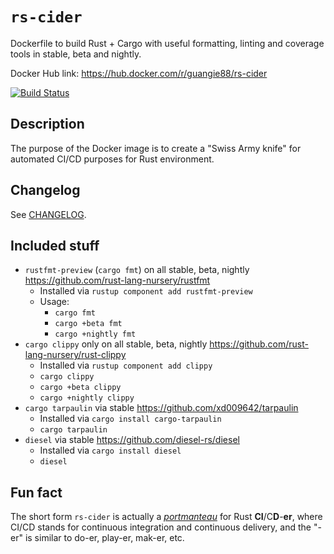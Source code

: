# `rs-cider`

Dockerfile to build Rust + Cargo with useful formatting, linting and coverage
tools in stable, beta and nightly.

Docker Hub link: <https://hub.docker.com/r/guangie88/rs-cider>

[![Build Status](https://travis-ci.org/guangie88/rs-cider.svg?branch=master)](https://travis-ci.org/guangie88/rs-cider)

## Description

The purpose of the Docker image is to create a "Swiss Army knife" for automated
CI/CD purposes for Rust environment.

## Changelog

See [CHANGELOG](CHANGELOG.md).

## Included stuff

- `rustfmt-preview` (`cargo fmt`) on all stable, beta, nightly
  <https://github.com/rust-lang-nursery/rustfmt>
  - Installed via `rustup component add rustfmt-preview`
  - Usage:
    - `cargo fmt`
    - `cargo +beta fmt`
    - `cargo +nightly fmt`
- `cargo clippy` only on all stable, beta, nightly
  <https://github.com/rust-lang-nursery/rust-clippy>
  - Installed via `rustup component add clippy`
  - `cargo clippy`
  - `cargo +beta clippy`
  - `cargo +nightly clippy`
- `cargo tarpaulin` via stable <https://github.com/xd009642/tarpaulin>
  - Installed via `cargo install cargo-tarpaulin`
  - `cargo tarpaulin`
- `diesel` via stable <https://github.com/diesel-rs/diesel>
  - Installed via `cargo install diesel`
  - `diesel`

## Fun fact

The short form `rs-cider` is actually a
[_portmanteau_](https://en.wikipedia.org/wiki/Portmanteau) for Rust
**CI**/C**D**-**er**, where CI/CD stands for continuous integration and
continuous delivery, and the "-er" is similar to do-er, play-er, mak-er, etc.
